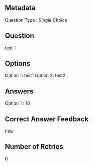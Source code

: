 ## Metadata
Question Type : Single Choice

## Question
test 1

## Options
Option 1: test1
Option 2: test2

## Answers
Option 1 : 10

## Correct Answer Feedback
new

## Number of Retries
0

